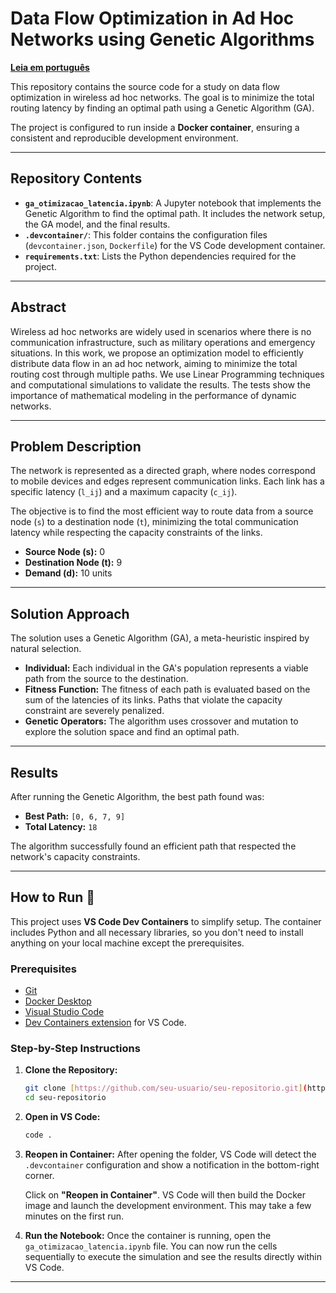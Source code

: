 # Data Flow Optimization in Ad Hoc Networks using Genetic Algorithms

**[Leia em português](README_PT.md)**

This repository contains the source code for a study on data flow optimization in wireless ad hoc networks. The goal is to minimize the total routing latency by finding an optimal path using a Genetic Algorithm (GA).

The project is configured to run inside a **Docker container**, ensuring a consistent and reproducible development environment.

---

## Repository Contents

* **`ga_otimizacao_latencia.ipynb`**: A Jupyter notebook that implements the Genetic Algorithm to find the optimal path. It includes the network setup, the GA model, and the final results.
* **`.devcontainer/`**: This folder contains the configuration files (`devcontainer.json`, `Dockerfile`) for the VS Code development container.
* **`requirements.txt`**: Lists the Python dependencies required for the project.
---

## Abstract

Wireless ad hoc networks are widely used in scenarios where there is no communication infrastructure, such as military operations and emergency situations. In this work, we propose an optimization model to efficiently distribute data flow in an ad hoc network, aiming to minimize the total routing cost through multiple paths. We use Linear Programming techniques and computational simulations to validate the results. The tests show the importance of mathematical modeling in the performance of dynamic networks.

---

## Problem Description

The network is represented as a directed graph, where nodes correspond to mobile devices and edges represent communication links. Each link has a specific latency (`l_ij`) and a maximum capacity (`c_ij`).

The objective is to find the most efficient way to route data from a source node (`s`) to a destination node (`t`), minimizing the total communication latency while respecting the capacity constraints of the links.

* **Source Node (s):** 0
* **Destination Node (t):** 9
* **Demand (d):** 10 units

---

## Solution Approach

The solution uses a Genetic Algorithm (GA), a meta-heuristic inspired by natural selection.

* **Individual:** Each individual in the GA's population represents a viable path from the source to the destination.
* **Fitness Function:** The fitness of each path is evaluated based on the sum of the latencies of its links. Paths that violate the capacity constraint are severely penalized.
* **Genetic Operators:** The algorithm uses crossover and mutation to explore the solution space and find an optimal path.

---

## Results

After running the Genetic Algorithm, the best path found was:

* **Best Path:** `[0, 6, 7, 9]`
* **Total Latency:** `18`

The algorithm successfully found an efficient path that respected the network's capacity constraints.

---

## How to Run 🚀

This project uses **VS Code Dev Containers** to simplify setup. The container includes Python and all necessary libraries, so you don't need to install anything on your local machine except the prerequisites.

### Prerequisites

* [Git](https://git-scm.com/)
* [Docker Desktop](https://www.docker.com/products/docker-desktop/)
* [Visual Studio Code](https://code.visualstudio.com/)
* [Dev Containers extension](https://marketplace.visualstudio.com/items?itemName=ms-vscode-remote.remote-containers) for VS Code.

### Step-by-Step Instructions

1.  **Clone the Repository:**
    ```bash
    git clone [https://github.com/seu-usuario/seu-repositorio.git](https://github.com/seu-usuario/seu-repositorio.git)
    cd seu-repositorio
    ```

2.  **Open in VS Code:**
    ```bash
    code .
    ```

3.  **Reopen in Container:**
    After opening the folder, VS Code will detect the `.devcontainer` configuration and show a notification in the bottom-right corner.

    Click on **"Reopen in Container"**. VS Code will then build the Docker image and launch the development environment. This may take a few minutes on the first run.

4.  **Run the Notebook:**
    Once the container is running, open the `ga_otimizacao_latencia.ipynb` file. You can now run the cells sequentially to execute the simulation and see the results directly within VS Code.

---